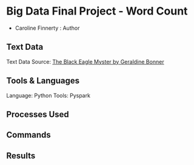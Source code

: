 # Big Data Final Project - Word Count
- Caroline Finnerty : Author

## Text Data

Text Data Source: [The Black Eagle Myster by Geraldine Bonner](https://www.gutenberg.org/files/35484/35484-h/35484-h.htm#chapter-i)

## Tools & Languages

Language: Python
Tools: Pyspark

## Processes Used

## Commands

## Results
